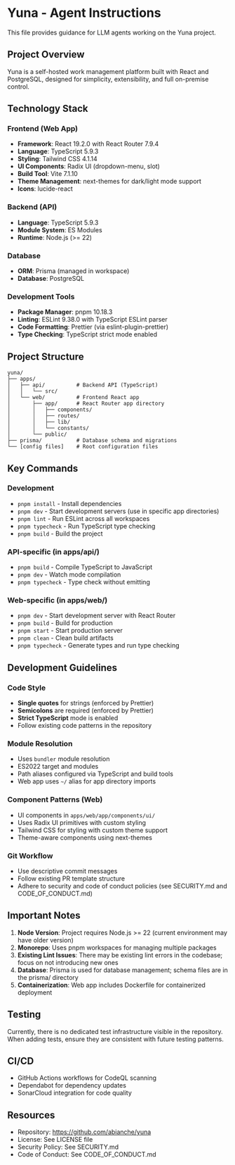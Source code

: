 # Yuna - Agent Instructions

This file provides guidance for LLM agents working on the Yuna project.

## Project Overview

Yuna is a self-hosted work management platform built with React and PostgreSQL, designed for simplicity, extensibility, and full on-premise control.

## Technology Stack

### Frontend (Web App)
- **Framework**: React 19.2.0 with React Router 7.9.4
- **Language**: TypeScript 5.9.3
- **Styling**: Tailwind CSS 4.1.14
- **UI Components**: Radix UI (dropdown-menu, slot)
- **Build Tool**: Vite 7.1.10
- **Theme Management**: next-themes for dark/light mode support
- **Icons**: lucide-react

### Backend (API)
- **Language**: TypeScript 5.9.3
- **Module System**: ES Modules
- **Runtime**: Node.js (>= 22)

### Database
- **ORM**: Prisma (managed in workspace)
- **Database**: PostgreSQL

### Development Tools
- **Package Manager**: pnpm 10.18.3
- **Linting**: ESLint 9.38.0 with TypeScript ESLint parser
- **Code Formatting**: Prettier (via eslint-plugin-prettier)
- **Type Checking**: TypeScript strict mode enabled

## Project Structure

```
yuna/
├── apps/
│   ├── api/          # Backend API (TypeScript)
│   │   └── src/
│   └── web/          # Frontend React app
│       ├── app/      # React Router app directory
│       │   ├── components/
│       │   ├── routes/
│       │   ├── lib/
│       │   └── constants/
│       └── public/
├── prisma/           # Database schema and migrations
└── [config files]    # Root configuration files
```

## Key Commands

### Development
- `pnpm install` - Install dependencies
- `pnpm dev` - Start development servers (use in specific app directories)
- `pnpm lint` - Run ESLint across all workspaces
- `pnpm typecheck` - Run TypeScript type checking
- `pnpm build` - Build the project

### API-specific (in apps/api/)
- `pnpm build` - Compile TypeScript to JavaScript
- `pnpm dev` - Watch mode compilation
- `pnpm typecheck` - Type check without emitting

### Web-specific (in apps/web/)
- `pnpm dev` - Start development server with React Router
- `pnpm build` - Build for production
- `pnpm start` - Start production server
- `pnpm clean` - Clean build artifacts
- `pnpm typecheck` - Generate types and run type checking

## Development Guidelines

### Code Style
- **Single quotes** for strings (enforced by Prettier)
- **Semicolons** are required (enforced by Prettier)
- **Strict TypeScript** mode is enabled
- Follow existing code patterns in the repository

### Module Resolution
- Uses `bundler` module resolution
- ES2022 target and modules
- Path aliases configured via TypeScript and build tools
- Web app uses `~/` alias for app directory imports

### Component Patterns (Web)
- UI components in `apps/web/app/components/ui/`
- Uses Radix UI primitives with custom styling
- Tailwind CSS for styling with custom theme support
- Theme-aware components using next-themes

### Git Workflow
- Use descriptive commit messages
- Follow existing PR template structure
- Adhere to security and code of conduct policies (see SECURITY.md and CODE_OF_CONDUCT.md)

## Important Notes

1. **Node Version**: Project requires Node.js >= 22 (current environment may have older version)
2. **Monorepo**: Uses pnpm workspaces for managing multiple packages
3. **Existing Lint Issues**: There may be existing lint errors in the codebase; focus on not introducing new ones
4. **Database**: Prisma is used for database management; schema files are in the prisma/ directory
5. **Containerization**: Web app includes Dockerfile for containerized deployment

## Testing
Currently, there is no dedicated test infrastructure visible in the repository. When adding tests, ensure they are consistent with future testing patterns.

## CI/CD
- GitHub Actions workflows for CodeQL scanning
- Dependabot for dependency updates
- SonarCloud integration for code quality

## Resources
- Repository: https://github.com/abianche/yuna
- License: See LICENSE file
- Security Policy: See SECURITY.md
- Code of Conduct: See CODE_OF_CONDUCT.md
